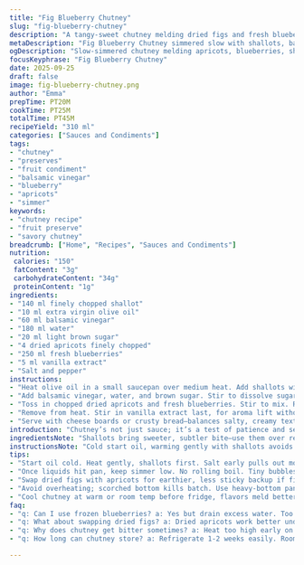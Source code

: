 ```yaml
---
title: "Fig Blueberry Chutney"
slug: "fig-blueberry-chutney"
description: "A tangy-sweet chutney melding dried figs and fresh blueberries simmered with shallots, balsamic vinegar, and a hint of vanilla. Balanced acidity from the vinegar and sweetness from brown sugar create a syrupy glaze. Cooked till thick, with fruit soft but intact. Great with cheeses and crusty bread. Adaptable for substitutions: dried apricots instead of figs, apple cider vinegar for balsamic, coconut sugar as a swap at need. No gluten, nuts, or dairy, suits many diets."
metaDescription: "Fig Blueberry Chutney simmered slow with shallots, balsamic, brown sugar. Fruity texture breaks down just right, syrupy glaze thickened to coat. Great with cheese, bread."
ogDescription: "Slow-simmered chutney melding apricots, blueberries, shallots, and balsamic vinegar. Tangy, syrupy, fruit intact but tender, ready for cheese boards or rustic bread."
focusKeyphrase: "Fig Blueberry Chutney"
date: 2025-09-25
draft: false
image: fig-blueberry-chutney.png
author: "Emma"
prepTime: PT20M
cookTime: PT25M
totalTime: PT45M
recipeYield: "310 ml"
categories: ["Sauces and Condiments"]
tags:
- "chutney"
- "preserves"
- "fruit condiment"
- "balsamic vinegar"
- "blueberry"
- "apricots"
- "simmer"
keywords:
- "chutney recipe"
- "fruit preserve"
- "savory chutney"
breadcrumb: ["Home", "Recipes", "Sauces and Condiments"]
nutrition: 
 calories: "150"
 fatContent: "3g"
 carbohydrateContent: "34g"
 proteinContent: "1g"
ingredients:
- "140 ml finely chopped shallot"
- "10 ml extra virgin olive oil"
- "60 ml balsamic vinegar"
- "180 ml water"
- "20 ml light brown sugar"
- "4 dried apricots finely chopped"
- "250 ml fresh blueberries"
- "5 ml vanilla extract"
- "Salt and pepper"
instructions:
- "Heat olive oil in a small saucepan over medium heat. Add shallots with pinch of salt and pepper to soften—listen for gentle sizzle, translucent edges start after 3–4 minutes. Do not brown; that bitterness kills the delicate balance here."
- "Add balsamic vinegar, water, and brown sugar. Stir to dissolve sugar fully. Watch for dissolving granules—avoid raw sugar grit. Bring to a lively simmer—tiny bubbles, not rolling boil. This keeps flavor bright."
- "Toss in chopped dried apricots and fresh blueberries. Stir to mix. Reduce heat to low, barely bubbling, and let mingle 20 to 25 minutes. Fruit breaks down, sauce thickens to syrupy consistency—when spoon back-coats thickly and runs slowly. Resist urge to stir vigorously; keep berries intact for texture."
- "Remove from heat. Stir in vanilla extract last, for aroma lift without cook-off. Let chutney cool to warm or room temp before transferring to jar. Refrigerate minimum 4 hours for flavors to marry."
- "Serve with cheese boards or crusty bread—balances salty, creamy textures well."
introduction: "Chutney’s not just sauce; it’s a test of patience and senses. I’ve learned the hard way—rush fruit softening, and you lose shape, texture. Wait too long and the sugar burns, bitterness seeps in. Blueberries and dried fruits are tricky neighbors. Between sharp tang from balsamic and mellow vanilla notes, it dances on the palate. Start with olive oil—not just a slick, but a flavor carrier; olive oil’s peppery notes add depth shallow oils can’t mimic. The hiss of softened shallots in oil signals the base is living and working. Timing’s subtle, eyes and nose tell more than clocks. And having apricots instead of figs? Pleasant surprise—deeper, earthier, sweeter. Trust this process. I don’t fuss over precision anymore—I chase those syrupy bubbles and fruit that’s tender but not mushy. It’s worth the wait when spooning onto bread or cheese—complex, rich, tangy, and just sweet enough."
ingredientsNote: "Shallots bring sweeter, subtler bite—use them over regular onions if you like nuanced layers. Olive oil isn’t just fat here; it softens the shallot gently without searing, ensuring no edge of burnt sugar bitterness. Brown sugar chosen for subtle molasses flavor–white sugar makes it too flat. I swapped dried figs for apricots for more depth and avoid too much stickiness; figs are a classic, but apricots hold better under long simmer. Balsamic vinegar’s sweetness and acidity balance fruit sugar; you could try red wine vinegar if pressed, but tweak sugar down. Vanilla’s optional but lifts aroma wonderfully off heat; add it too early and you lose it entirely. Fresh blueberries add juiciness and color; frozen can work but drain excess juice, or chutney runs too watery. Salt and pepper—simple, but essential to boost all flavors, so don’t skip. Adapt with coconut sugar or maple syrup as vegan-friendly sweetness fixes."
instructionsNote: "Cold start oil, warming gently with shallots avoids burning their natural sugars and ’nasty sulfur’ bite—aim for soft but not colored. Salt early—pulls moisture and sweetness out. Once liquids join, no heavy boil; a steady, moderate simmer teases flavor out evenly without shattering berries. The mix should bubble gently, small, consistent bubbles not furious boil. That’s your golden indicator—not too hot, slow enough for fruit fibers to break down, sauce to thicken nicely. Measuring time's secondary; look for reduced volume and shiny, jammy texture. Stir gently for even cooking; aggressive agitation breaks blueberries into mush, we want bursts, not puree. Last step, cool off, vanilla in cold or warm fold keeps that scent intact—heat kills vanilla quickly, all but evaporates. Store chutney chilled; it thickens on cooling and flavors meld over hours. For quicker use, room temp for an hour suffices. Resist rush—the magic happens in patience. Common pitfall: too hot causes caramelization too early, bitter spots, or scorched bottom. Use heavy-bottom pan to distribute heat evenly and avoid hot spots."
tips:
- "Start oil cold. Heat gently, shallots first. Salt early pulls out moisture, softens edges without browning. Wait for translucent edges, listen for gentle sizzle not crackle. That key to avoid bitterness; burnt sugars kill subtle fruit harmony. Will sound faint, low hiss only. Timing flexible; eyes nose beat clock every time."
- "Once liquids hit pan, keep simmer low. No rolling boil. Tiny bubbles, just breaking surface, slow and steady. Raw sugar grit dissolves completely before fruit goes in; prevent sandy texture. Watch volume reduce by ⅓ or ½. Shiny, jammy sauce forms then, thick enough to coat a spoon’s back. Avoid aggressive stirring or mush forms—berries burst but keep shape intact."
- "Swap dried figs with apricots for earthier, less sticky backup if figs unavailable. Balsamic can go red wine vinegar if needed but cut brown sugar down. Vanilla lasts only off heat; add right end or aroma vanishes fast. Frozen blueberries drain excess juice first unless watery chutney wanted. Salt and pepper essential--don’t skip or all flat, flavor won’t pop out."
- "Avoid overheating; scorched bottom kills batch. Use heavy-bottom pan. Heat distributes evenly, no hot patches that caramelize sugar early. Texture suffers terribly if too hot—bitter burnt notes sneak in. If over simmered, flavor dulls, fruit turns mushy. Aim for tender but still visible fruit bits. Patience matters, judging by visual thickness and smell rather than timer only."
- "Cool chutney at warm or room temp before fridge, flavors meld better. Refrigerating four hours minimum but longer deepens melding. For faster use, hour at room temp okay. Vanilla fold last keeps scent fresh versus cooking out early. Chill thickens sauce; if too thick later, warm gently to loosen. Simple adaptations: coconut sugar or maple syrup in place of brown sugar for vegan tweaks."
faq:
- "q: Can I use frozen blueberries? a: Yes but drain excess water. Too much juice thins chutney. Might need longer simmer to thicken. Texture softer and color duller sometimes. Frozen good backup but fresh shines brightest."
- "q: What about swapping dried figs? a: Dried apricots work better under heat, less sticky mess. Figs more classic and sweeter but apricots give earthier depth, hold firm longer simmer. Could try dates if urgent but texture will shift more gelatinous."
- "q: Why does chutney get bitter sometimes? a: Heat too high early on. Sugar burns or shallots overcook and go sharp. Watch for only gentle softening sizzle. If pan scorches, bitterness seeps. Heavy-bottom pans reduce risk; stirring won’t fix burnt base."
- "q: How long can chutney store? a: Refrigerate 1-2 weeks easily. Room temp for few hours fine but lose shelf life. Freeze in small jars if longer, but texture shifts slightly. Chill thickens sauce; rewarm gentle before serving if cold stiff."

---
```

